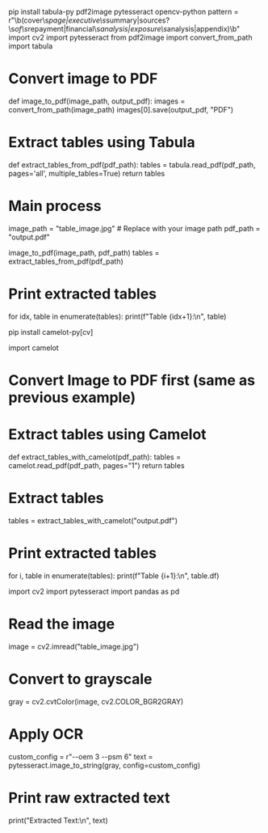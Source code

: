 pip install tabula-py pdf2image pytesseract opencv-python
pattern = r"\b(cover\s*page|executive\s*summary|sources?\s*of\s*repayment|financial\s*analysis|exposure\s*analysis|appendix)\b"
import cv2
import pytesseract
from pdf2image import convert_from_path
import tabula

# Convert image to PDF
def image_to_pdf(image_path, output_pdf):
    images = convert_from_path(image_path)
    images[0].save(output_pdf, "PDF")

# Extract tables using Tabula
def extract_tables_from_pdf(pdf_path):
    tables = tabula.read_pdf(pdf_path, pages='all', multiple_tables=True)
    return tables

# Main process
image_path = "table_image.jpg"  # Replace with your image path
pdf_path = "output.pdf"

image_to_pdf(image_path, pdf_path)
tables = extract_tables_from_pdf(pdf_path)

# Print extracted tables
for idx, table in enumerate(tables):
    print(f"Table {idx+1}:\n", table)

pip install camelot-py[cv]

import camelot

# Convert Image to PDF first (same as previous example)

# Extract tables using Camelot
def extract_tables_with_camelot(pdf_path):
    tables = camelot.read_pdf(pdf_path, pages="1")
    return tables

# Extract tables
tables = extract_tables_with_camelot("output.pdf")

# Print extracted tables
for i, table in enumerate(tables):
    print(f"Table {i+1}:\n", table.df)


import cv2
import pytesseract
import pandas as pd

# Read the image
image = cv2.imread("table_image.jpg")

# Convert to grayscale
gray = cv2.cvtColor(image, cv2.COLOR_BGR2GRAY)

# Apply OCR
custom_config = r"--oem 3 --psm 6"
text = pytesseract.image_to_string(gray, config=custom_config)

# Print raw extracted text
print("Extracted Text:\n", text)

    
